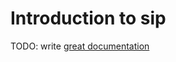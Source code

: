 # Introduction to sip

TODO: write [great documentation](http://jacobian.org/writing/great-documentation/what-to-write/)
